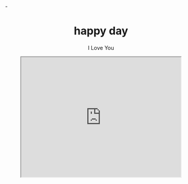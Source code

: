 <!DOCTYPE html>
<html>
<heat>
      <meta content='width=device-width,initial-scale=1.0,minimum-scale=1.0,maximum-scale=1.0' name='viewport'/>
  <title>Happy Birthday MMN</title>
  
  -</head>  
  
<body>

<center>
  <h1> happy day</h1>
<p>I Love You</p>

<iframe width="420" height="315" src="https://https://www.youtube.com/watch?v=ITr2sX9eggo"
-<iframe>
  -<center>
  
  _<style>
  body  {
    background-image: url ('happy .png');
  }

  -<style>
  
-<body>
  -<html>
